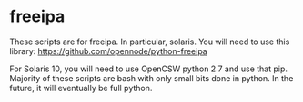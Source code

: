 # freeipa

These scripts are for freeipa. In particular, solaris. You will need to use this library: https://github.com/opennode/python-freeipa

For Solaris 10, you will need to use OpenCSW python 2.7 and use that pip. Majority of these scripts are bash with only small bits done in python. In the future, it will eventually be full python.

